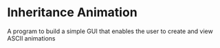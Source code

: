 # Inheritance Animation
A program to build a simple GUI that enables the user to create and view ASCII animations
